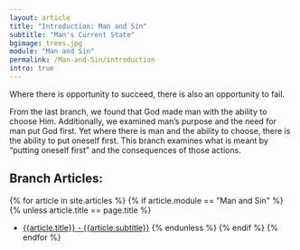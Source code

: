 ```yaml
---
layout: article
title: "Introduction: Man and Sin"
subtitle: "Man's Current State"
bgimage: trees.jpg
module: "Man and Sin"
permalink: /Man-and-Sin/introduction
intro: true
---
```


Where there is opportunity to succeed, there is also an opportunity to fail.
 
From the last branch, we found that God made man with the ability to choose Him. Additionally, we examined man’s purpose and the need for man put God first. Yet where there is man and the ability to choose, there is the ability to put oneself first. This branch examines what is meant by “putting oneself first” and the consequences of those actions.
 
## Branch Articles:
{% for article in site.articles %}
{% if article.module == "Man and Sin" %}
{% unless article.title == page.title %}
- [{{article.title}} - {{article.subtitle}}]({{site.baseurl}}{{article.permalink}})
{% endunless %}
{% endif %}
{% endfor %}